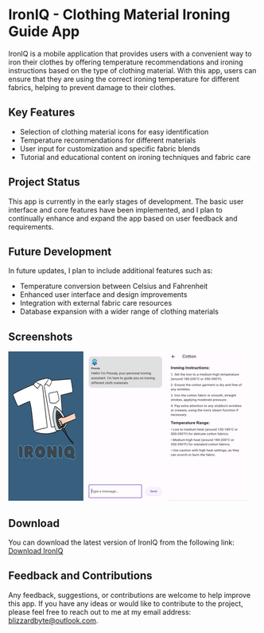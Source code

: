 # IronIQ - Clothing Material Ironing Guide App

IronIQ is a mobile application that provides users with a convenient way to iron their clothes by offering temperature recommendations and ironing instructions based on the type of clothing material. With this app, users can ensure that they are using the correct ironing temperature for different fabrics, helping to prevent damage to their clothes.

## Key Features

- Selection of clothing material icons for easy identification
- Temperature recommendations for different materials
- User input for customization and specific fabric blends
- Tutorial and educational content on ironing techniques and fabric care

## Project Status

This app is currently in the early stages of development. The basic user interface and core features have been implemented, and I plan to continually enhance and expand the app based on user feedback and requirements.

## Future Development

In future updates, I plan to include additional features such as:

- Temperature conversion between Celsius and Fahrenheit
- Enhanced user interface and design improvements
- Integration with external fabric care resources
- Database expansion with a wider range of clothing materials

## Screenshots

![Screenshot 1](screenshots/screenshot1.png)
![Screenshot 2](screenshots/screenshot2.png)
![Screenshot 3](screenshots/screenshot3.png)

## Download

You can download the latest version of IronIQ from the following link: [Download IronIQ](https://www.mediafire.com/file/uyshre1mcjwsvki/IronIQ.apk/file)

## Feedback and Contributions

Any feedback, suggestions, or contributions are welcome to help improve this app. If you have any ideas or would like to contribute to the project, please feel free to reach out to me at my email address: blizzardbyte@outlook.com.